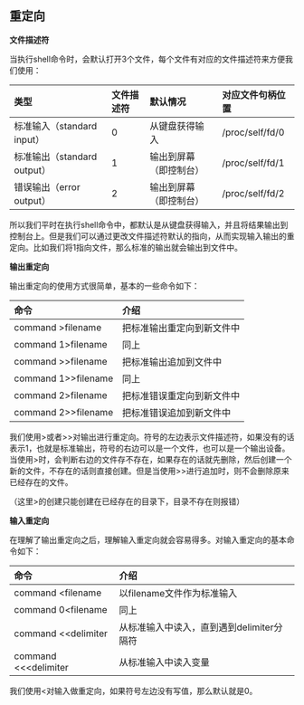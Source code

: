 ## 重定向

**文件描述符**

当执行shell命令时，会默认打开3个文件，每个文件有对应的文件描述符来方便我们使用：

| 类型                    | 文件描述符 | 默认情况        | 对应文件句柄位置        |
|:--------------------- |:----- |:----------- |:--------------- |
| 标准输入（standard input）  | 0     | 从键盘获得输入     | /proc/self/fd/0 |
| 标准输出（standard output） | 1     | 输出到屏幕（即控制台） | /proc/self/fd/1 |
| 错误输出（error output）    | 2     | 输出到屏幕（即控制台） | /proc/self/fd/2 |

所以我们平时在执行shell命令中，都默认是从键盘获得输入，并且将结果输出到控制台上。但是我们可以通过更改文件描述符默认的指向，从而实现输入输出的重定向。比如我们将1指向文件，那么标准的输出就会输出到文件中。

**输出重定向**

输出重定向的使用方式很简单，基本的一些命令如下：

| 命令                  | 介绍            |
|:------------------- |:------------- |
| command >filename   | 把标准输出重定向到新文件中 |
| command 1>filename  | 同上            |
| command >>filename  | 把标准输出追加到文件中   |
| command 1>>filename | 同上            |
| command 2>filename  | 把标准错误重定向到新文件中 |
| command 2>>filename | 把标准错误追加到新文件中  |

我们使用>或者>>对输出进行重定向。符号的左边表示文件描述符，如果没有的话表示1，也就是标准输出，符号的右边可以是一个文件，也可以是一个输出设备。当使用>时，会判断右边的文件存不存在，如果存在的话就先删除，然后创建一个新的文件，不存在的话则直接创建。但是当使用>>进行追加时，则不会删除原来已经存在的文件。

（这里>的创建只能创建在已经存在的目录下，目录不存在则报错）

**输入重定向**

在理解了输出重定向之后，理解输入重定向就会容易得多。对输入重定向的基本命令如下：

| 命令                   | 介绍                        |
|:-------------------- |:------------------------- |
| command <filename    | 以filename文件作为标准输入         |
| command 0<filename   | 同上                        |
| command <<delimiter  | 从标准输入中读入，直到遇到delimiter分隔符 |
| command <<<delimiter | 从标准输入中读入变量                |

我们使用<对输入做重定向，如果符号左边没有写值，那么默认就是0。
